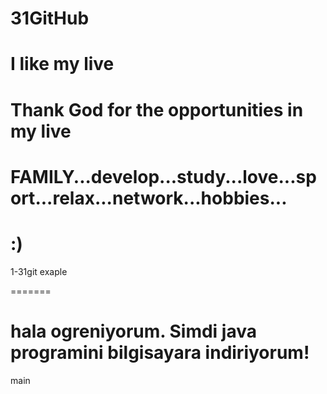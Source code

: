 # 31GitHub
# I like my live
# Thank God for the opportunities in my live
# FAMILY...develop...study...love...sport...relax...network...hobbies...
# :) 
1-31git
exaple

=======
# hala ogreniyorum. Simdi java programini bilgisayara indiriyorum!
main
